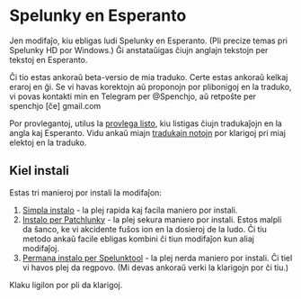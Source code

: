# Spelunky en Esperanto

Jen modifaĵo, kiu ebligas ludi Spelunky en Esperanto. (Pli precize temas pri Spelunky HD por Windows.) Ĝi anstataŭigas ĉiujn anglajn tekstojn per tekstoj en Esperanto.

Ĉi tio estas ankoraŭ beta-versio de mia traduko. Certe estas ankoraŭ kelkaj eraroj en ĝi. Se vi havas korektojn aŭ proponojn por plibonigoj en la traduko, vi povas kontakti min en Telegram per @Spenchjo, aŭ retpoŝte per spenchjo&nbsp;[ĉe]&nbsp;gmail.com

Por provlegantoj, utilus la [provlega listo](https://github.com/Rajzin/Spelunky-Esperanto-traduko/blob/master/provlega%20listo.txt), kiu listigas ĉiujn tradukaĵojn en la angla kaj Esperanto. Vidu ankaŭ miajn [tradukajn notojn](https://github.com/Rajzin/Spelunky-Esperanto-traduko/blob/master/tradukaj%20notoj.txt) por klarigoj pri miaj elektoj en la traduko.

## Kiel instali

Estas tri manieroj por instali la modifaĵon:

1. [Simpla instalo](kielinstali-simpla.md) - la plej rapida kaj facila maniero por instali.
2. [Instalo per Patchlunky](kielinstali-patchlunky.md) - la plej sekura maniero por instali. Estos malpli da ŝanco, ke vi akcidente fuŝos ion en la dosieroj de la ludo. Ĉi tiu metodo ankaŭ facile ebligas kombini ĉi tiun modifaĵon kun aliaj modifaĵoj.
3. [Permana instalo per Spelunktool](kielinstali-spelunktool.md) - la plej nerda maniero por instali. Ĉi tiel vi havos plej da regpovo. (Mi devas ankoraŭ verki la klarigojn por ĉi tiu.)

Klaku ligilon por pli da klarigoj.
